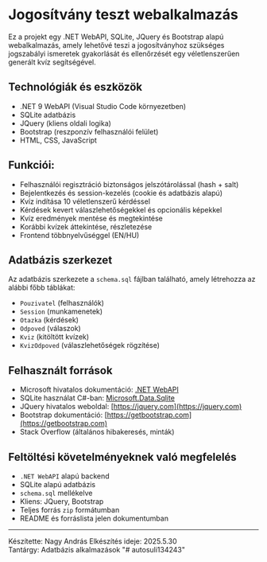 # Jogosítvány teszt webalkalmazás

Ez a projekt egy .NET WebAPI, SQLite, JQuery és Bootstrap alapú webalkalmazás, amely lehetővé teszi a jogosítványhoz szükséges jogszabályi ismeretek gyakorlását és ellenőrzését egy véletlenszerűen generált kvíz segítségével.

## Technológiák és eszközök
- .NET 9 WebAPI (Visual Studio Code környezetben)
- SQLite adatbázis
- JQuery (kliens oldali logika)
- Bootstrap (reszponzív felhasználói felület)
- HTML, CSS, JavaScript

##  Funkciói:
- Felhasználói regisztráció biztonságos jelszótárolással (hash + salt)
- Bejelentkezés és session-kezelés (cookie és adatbázis alapú)
- Kvíz indítása 10 véletlenszerű kérdéssel
- Kérdések kevert válaszlehetőségekkel és opcionális képekkel
- Kvíz eredmények mentése és megtekintése
- Korábbi kvízek áttekintése, részletezése
- Frontend többnyelvűséggel (EN/HU)

## Adatbázis szerkezet
Az adatbázis szerkezete a `schema.sql` fájlban található, amely létrehozza az alábbi főbb táblákat:
- `Pouzivatel` (felhasználók)
- `Session` (munkamenetek)
- `Otazka` (kérdések)
- `Odpoved` (válaszok)
- `Kviz` (kitöltött kvízek)
- `KvizOdpoved` (válaszlehetőségek rögzítése)

##  Felhasznált források
- Microsoft hivatalos dokumentáció: [.NET WebAPI](https://learn.microsoft.com/en-us/aspnet/core/web-api/?view=aspnetcore-9.0)
- SQLite használat C#-ban: [Microsoft.Data.Sqlite](https://learn.microsoft.com/en-us/dotnet/standard/data/sqlite/?tabs=netcore-cli)
- JQuery hivatalos weboldal: [https://jquery.com](https://jquery.com)
- Bootstrap dokumentáció: [https://getbootstrap.com](https://getbootstrap.com)
- Stack Overflow (általános hibakeresés, minták)


##  Feltöltési követelményeknek való megfelelés
-  `.NET WebAPI` alapú backend
-  SQLite alapú adatbázis
-  `schema.sql` mellékelve
-  Kliens: JQuery, Bootstrap
-  Teljes forrás `zip` formátumban
-  README és forráslista jelen dokumentumban

---

Készítette: Nagy András
Elkészítés ideje: 2025.5.30  
Tantárgy: Adatbázis alkalmazások
"# autosuli134243" 
